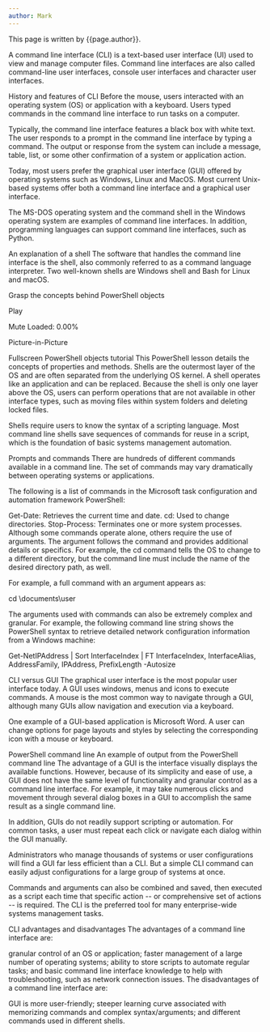 ```yaml
---
author: Mark
---
```



This page is written by {{page.author}}.


A command line interface (CLI) is a text-based user interface (UI) used to view and manage computer files. Command line interfaces are also called command-line user interfaces, console user interfaces and character user interfaces.

History and features of CLI
Before the mouse, users interacted with an operating system (OS) or application with a keyboard. Users typed commands in the command line interface to run tasks on a computer.

Typically, the command line interface features a black box with white text. The user responds to a prompt in the command line interface by typing a command. The output or response from the system can include a message, table, list, or some other confirmation of a system or application action.

Today, most users prefer the graphical user interface (GUI) offered by operating systems such as Windows, Linux and MacOS. Most current Unix-based systems offer both a command line interface and a graphical user interface.

The MS-DOS operating system and the command shell in the Windows operating system are examples of command line interfaces. In addition, programming languages can support command line interfaces, such as Python.



An explanation of a shell
The software that handles the command line interface is the shell, also commonly referred to as a command language interpreter. Two well-known shells are Windows shell and Bash for Linux and macOS.


Grasp the concepts behind PowerShell objects

Play

Mute
Loaded: 0.00%

Picture-in-Picture

Fullscreen
PowerShell objects tutorial
This PowerShell lesson details the concepts of properties and methods.
Shells are the outermost layer of the OS and are often separated from the underlying OS kernel. A shell operates like an application and can be replaced. Because the shell is only one layer above the OS, users can perform operations that are not available in other interface types, such as moving files within system folders and deleting locked files.

Shells require users to know the syntax of a scripting language. Most command line shells save sequences of commands for reuse in a script, which is the foundation of basic systems management automation.

Prompts and commands
There are hundreds of different commands available in a command line. The set of commands may vary dramatically between operating systems or applications.

The following is a list of commands in the Microsoft task configuration and automation framework PowerShell:

Get-Date: Retrieves the current time and date.
cd: Used to change directories.
Stop-Process: Terminates one or more system processes.
Although some commands operate alone, others require the use of arguments. The argument follows the command and provides additional details or specifics. For example, the cd command tells the OS to change to a different directory, but the command line must include the name of the desired directory path, as well.

For example, a full command with an argument appears as:

cd \documents\user

The arguments used with commands can also be extremely complex and granular. For example, the following command line string shows the PowerShell syntax to retrieve detailed network configuration information from a Windows machine:

Get-NetIPAddress | Sort InterfaceIndex | FT InterfaceIndex, InterfaceAlias, AddressFamily, IPAddress, PrefixLength -Autosize

CLI versus GUI
The graphical user interface is the most popular user interface today. A GUI uses windows, menus and icons to execute commands. A mouse is the most common way to navigate through a GUI, although many GUIs allow navigation and execution via a keyboard.

One example of a GUI-based application is Microsoft Word. A user can change options for page layouts and styles by selecting the corresponding icon with a mouse or keyboard.

PowerShell command line
An example of output from the PowerShell command line
The advantage of a GUI is the interface visually displays the available functions. However, because of its simplicity and ease of use, a GUI does not have the same level of functionality and granular control as a command line interface. For example, it may take numerous clicks and movement through several dialog boxes in a GUI to accomplish the same result as a single command line.

In addition, GUIs do not readily support scripting or automation. For common tasks, a user must repeat each click or navigate each dialog within the GUI manually.

Administrators who manage thousands of systems or user configurations will find a GUI far less efficient than a CLI. But a simple CLI command can easily adjust configurations for a large group of systems at once.

Commands and arguments can also be combined and saved, then executed as a script each time that specific action -- or comprehensive set of actions -- is required. The CLI is the preferred tool for many enterprise-wide systems management tasks.

CLI advantages and disadvantages
The advantages of a command line interface are:

granular control of an OS or application;
faster management of a large number of operating systems;
ability to store scripts to automate regular tasks; and
basic command line interface knowledge to help with troubleshooting, such as network connection issues.
The disadvantages of a command line interface are:

GUI is more user-friendly;
steeper learning curve associated with memorizing commands and complex syntax/arguments; and
different commands used in different shells.
